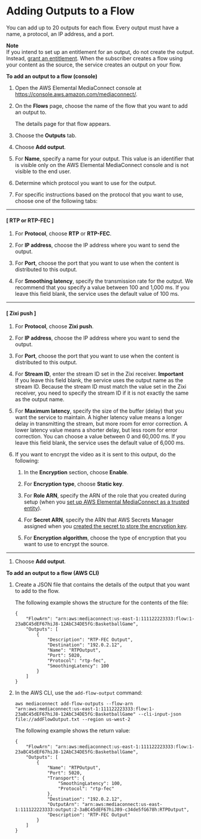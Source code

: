 # Adding Outputs to a Flow<a name="outputs-add"></a>

You can add up to 20 outputs for each flow\. Every output must have a name, a protocol, an IP address, and a port\.

**Note**  
If you intend to set up an entitlement for an output, do not create the output\. Instead, [grant an entitlement](entitlements-grant.md)\. When the subscriber creates a flow using your content as the source, the service creates an output on your flow\.

**To add an output to a flow \(console\)**

1. Open the AWS Elemental MediaConnect console at [https://console\.aws\.amazon\.com/mediaconnect/](https://console.aws.amazon.com/mediaconnect/)\.

1. On the **Flows** page, choose the name of the flow that you want to add an output to\.

   The details page for that flow appears\. 

1. Choose the **Outputs** tab\.

1. Choose **Add output**\.

1. For **Name**, specify a name for your output\. This value is an identifier that is visible only on the AWS Elemental MediaConnect console and is not visible to the end user\.

1. Determine which protocol you want to use for the output\.

1. For specific instructions based on the protocol that you want to use, choose one of the following tabs:

------
#### [ RTP or RTP\-FEC ]

   1. For **Protocol**, choose **RTP** or **RTP\-FEC**\. 

   1. For **IP address**, choose the IP address where you want to send the output\.

   1. For **Port**, choose the port that you want to use when the content is distributed to this output\.

   1. For **Smoothing latency**, specify the transmission rate for the output\. We recommend that you specify a value between 100 and 1,000 ms\. If you leave this field blank, the service uses the default value of 100 ms\.

------
#### [ Zixi push ]

   1. For **Protocol**, choose **Zixi push**\. 

   1. For **IP address**, choose the IP address where you want to send the output\.

   1. For **Port**, choose the port that you want to use when the content is distributed to this output\.

   1. For **Stream ID**, enter the stream ID set in the Zixi receiver\.
**Important**  
If you leave this field blank, the service uses the output name as the stream ID\. Because the stream ID must match the value set in the Zixi receiver, you need to specify the stream ID if it is not exactly the same as the output name\.

   1. For **Maximum latency**, specify the size of the buffer \(delay\) that you want the service to maintain\. A higher latency value means a longer delay in transmitting the stream, but more room for error correction\. A lower latency value means a shorter delay, but less room for error correction\. You can choose a value between 0 and 60,000 ms\. If you leave this field blank, the service uses the default value of 6,000 ms\.

   1. If you want to encrypt the video as it is sent to this output, do the following:

      1. In the **Encryption** section, choose **Enable**\.

      1. For **Encryption type**, choose **Static key**\.

      1. For **Role ARN**, specify the ARN of the role that you created during setup \(when you [set up AWS Elemental MediaConnect as a trusted entity](setting-up-mediaconnect-trusted-entity.md)\)\.

      1. For **Secret ARN**, specify the ARN that AWS Secrets Manager assigned when you [created the secret to store the encryption key](key-management.md#key-management-store-encryption-keys)\.

      1. For **Encryption algorithm**, choose the type of encryption that you want to use to encrypt the source\.

------

1. Choose **Add output**\.

**To add an output to a flow \(AWS CLI\)**

1. Create a JSON file that contains the details of the output that you want to add to the flow\.

   The following example shows the structure for the contents of the file:

   ```
   {
       "FlowArn": "arn:aws:mediaconnect:us-east-1:111122223333:flow:1-23aBC45dEF67hiJ8-12AbC34DE5fG:BasketballGame",
       "Outputs": [
           {
               "Description": "RTP-FEC Output",
               "Destination": "192.0.2.12",
               "Name": "RTPOutput",
               "Port": 5020,
               "Protocol": "rtp-fec",
               "SmoothingLatency": 100
           }
       ]
   }
   ```

1. In the AWS CLI, use the `add-flow-output` command:

   ```
   aws mediaconnect add-flow-outputs --flow-arn "arn:aws:mediaconnect:us-east-1:111122223333:flow:1-23aBC45dEF67hiJ8-12AbC34DE5fG:BasketballGame" --cli-input-json file://addFlowOutput.txt --region us-west-2
   ```

   The following example shows the return value:

   ```
   {
       "FlowArn": "arn:aws:mediaconnect:us-east-1:111122223333:flow:1-23aBC45dEF67hiJ8-12AbC34DE5fG:BasketballGame",
       "Outputs": [
           {
               "Name": "RTPOutput",
               "Port": 5020,
               "Transport": {
                   "SmoothingLatency": 100,
                   "Protocol": "rtp-fec"
               },
               "Destination": "192.0.2.12",
               "OutputArn": "arn:aws:mediaconnect:us-east-1:111122223333:output:2-3aBC45dEF67hiJ89-c34de5fG678h:RTPOutput",
               "Description": "RTP-FEC Output"
           }
       ]
   }
   ```